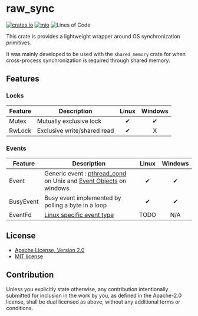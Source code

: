 # raw_sync
[![crates.io](https://img.shields.io/crates/v/raw_sync.svg)](https://crates.io/crates/raw_sync)
[![mio](https://docs.rs/raw_sync/badge.svg)](https://docs.rs/raw_sync/)
![Lines of Code](https://tokei.rs/b1/github/elast0ny/raw_sync-rs)

This crate is provides a lightweight wrapper around OS synchronization primitives.

It was mainly developed to be used with the `shared_memory` crate for when cross-process synchronization is required through shared memory.


## Features
### Locks
| Feature| Description | Linux | Windows|
|--------|-------------|:-----:|:------:|
|Mutex|Mutually exclusive lock|✔|✔|
|RwLock|Exclusive write/shared read|✔|X|


### Events

| Feature| Description | Linux | Windows|
|--------|-------------|:-----:|:------:|
|Event| Generic event : [pthread_cond](https://linux.die.net/man/3/pthread_cond_init) on Unix and [Event Objects](https://msdn.microsoft.com/en-us/library/windows/desktop/ms682655.aspx) on windows. |✔|✔|
|BusyEvent|Busy event implemented by polling a byte in a loop|✔|✔|
|EventFd|[Linux specific event type](http://man7.org/linux/man-pages/man2/eventfd.2.html)|TODO|N/A|


## License

 * [Apache License, Version 2.0](http://www.apache.org/licenses/LICENSE-2.0)
 * [MIT license](http://opensource.org/licenses/MIT)

## Contribution

Unless you explicitly state otherwise, any contribution intentionally submitted
for inclusion in the work by you, as defined in the Apache-2.0 license, shall be
dual licensed as above, without any additional terms or conditions.